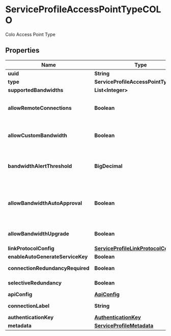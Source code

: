 

# ServiceProfileAccessPointTypeCOLO

Colo Access Point Type

## Properties

| Name | Type | Description | Notes |
|------------ | ------------- | ------------- | -------------|
|**uuid** | **String** |  |  [optional] |
|**type** | **ServiceProfileAccessPointTypeEnum** |  |  |
|**supportedBandwidths** | **List&lt;Integer&gt;** |  |  [optional] |
|**allowRemoteConnections** | **Boolean** | Setting to allow or prohibit remote connections to the service profile. |  [optional] |
|**allowCustomBandwidth** | **Boolean** | Setting to enable or disable the ability of the buyer to customize the bandwidth. |  [optional] |
|**bandwidthAlertThreshold** | **BigDecimal** | percentage of port bandwidth at which an allocation alert is generated - missing on wiki. |  [optional] |
|**allowBandwidthAutoApproval** | **Boolean** | Setting to enable or disable the ability of the buyer to change connection bandwidth without approval of the seller. |  [optional] |
|**allowBandwidthUpgrade** | **Boolean** | Availability of a bandwidth upgrade. The default is false. |  [optional] |
|**linkProtocolConfig** | [**ServiceProfileLinkProtocolConfig**](ServiceProfileLinkProtocolConfig.md) |  |  [optional] |
|**enableAutoGenerateServiceKey** | **Boolean** | for verizon only. |  [optional] |
|**connectionRedundancyRequired** | **Boolean** | Mandate redundant connections |  [optional] |
|**selectiveRedundancy** | **Boolean** | Optional redundant connections |  [optional] |
|**apiConfig** | [**ApiConfig**](ApiConfig.md) |  |  [optional] |
|**connectionLabel** | **String** | custom name for \&quot;Connection\&quot; |  [optional] |
|**authenticationKey** | [**AuthenticationKey**](AuthenticationKey.md) |  |  [optional] |
|**metadata** | [**ServiceProfileMetadata**](ServiceProfileMetadata.md) |  |  [optional] |



